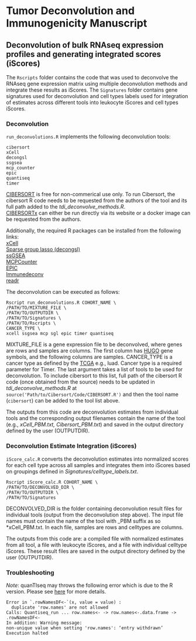 # Tumor Deconvolution and Immunogenicity Manuscript
## Deconvolution of bulk RNAseq expression profiles and generating integrated scores (iScores)
The ```Rscripts``` folder contains the code that was used to deconvolve the RNAseq gene expression matrix using multiple deconvolution methods and integrate these results as iScores. The ```Signatures``` folder contains gene signatures used for deconvolution and cell types labels used for integration of estimates across different tools into leukocyte iScores and cell types iScores.

### Deconvolution
```run_deconvolutions.R``` implements the following deconvolution tools:

```
cibersort
xCell
decongsl
ssgsea
mcp_counter
epic
quantiseq
timer
```
[CIBERSORT](https://cibersort.stanford.edu/) is free for non-commerical use only. To run Cibersort, the cibersort R code needs to be requested from the authors of the tool and its full path added to the *tdi_deconvolve_methods.R*.\
[CIBERSORTx](https://cibersortx.stanford.edu) can either be run directly via its website or a docker image can be requested from the authors.

Additionally, the required R packages can be installed from the following links:\
[xCell](http://xcell.ucsf.edu/)\
[Sparse group lasso (decongsl)](https://github.com/drisso/deconsgl)\
[ssGSEA](https://bioconductor.org/packages/release/bioc/html/GSVA.html)\
[MCPCounter](https://github.com/ebecht/MCPcounter)\
[EPIC](https://github.com/GfellerLab/EPIC)\
[Immunedeconv](https://github.com/omnideconv/immunedeconv/)\
[readr](https://cran.r-project.org/web/packages/readr/readme/README.html)

The deconvolution can be executed as follows:

```
Rscript run_deconvolutions.R COHORT_NAME \
/PATH/TO/MIXTURE_FILE \
/PATH/TO/OUTPUTDIR \
/PATH/TO/Signatures \
/PATH/TO/Rscripts \
CANCER_TYPE \
xcell ssgsea mcp sgl epic timer quantiseq
```
MIXTURE_FILE is a gene expression file to be deconvolved, where genes are rows and samples are columns. The first column has [HUGO](https://www.genenames.org/) gene symbols, and the following columns are samples. CANCER_TYPE is a cancer type as defined by the [TCGA](https://gdc.cancer.gov/resources-tcga-users/tcga-code-tables/tcga-study-abbreviations) e.g., luad. Cancer type is a required parameter for Timer. The last argument takes a list of tools to be used for deconvolution. To include cibersort to this list, full path of the cibersort R code (once obtained from the source) needs to be updated in *tdi_deconvolve_methods.R* at ```source('Path/to/Cibersort/Code/CIBERSORT.R')``` and then the tool name (`cibersort`) can be added to the tool list above.

The outputs from this code are deconvolution estimates from individual tools and the corresponding output filenames contain the name of the tool  (e.g., *xCell_PBM.txt, Cibersort_PBM.txt*) and saved in the output directory defined by the user (OUTPUTDIR).


### Deconvolution Estimate Integration (iScores)

```iScore_calc.R``` converts the deconvolution estimates into normalized scores for each cell type across all samples and integrates them into iScores based on groupings defined in *Signatures/celltype_labels.txt*.

```
Rscript iScore_calc.R COHORT_NAME \
/PATH/TO/DECONVOLVED_DIR \
/PATH/TO/OUTPUTDIR \
/PATH/TO/Signatures
```
DECONVOLVED_DIR is the folder containing deconvolution result files for individual tools (output from the deconvolution step above). The input file names must contain the name of the tool with _PBM suffix as so *xCell_PBM.txt. In each file, samples are rows and celltypes are columns.

The outputs from this code are: a compiled file with normalized estimates from all tool, a file with leukocyte iScores, and a file with individual celltype iScores. These result files are saved in the output directory defined by the user (OUTPUTDIR).


### Troubleshooting
*Note*: quanTIseq may throws the following error which is due to the R version. Please see [here](https://github.com/omnideconv/immunedeconv/issues/146) for more details.
```
Error in `.rowNamesDF<-`(x, value = value) : 
  duplicate 'row.names' are not allowed
Calls: Quantiseq_run ... row.names<- -> row.names<-.data.frame -> .rowNamesDF<-
In addition: Warning message:
non-unique value when setting 'row.names': ‘entry withdrawn’ 
Execution halted
```


